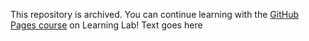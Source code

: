 This repository is archived. You can continue learning with the [GitHub Pages course](https://lab.github.com/githubtraining/github-pages) on Learning Lab!
Text goes here
